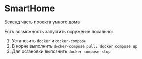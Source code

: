 # SmartHome

Бекенд часть проекта умного дома

Есть возможность запустить окружение локально:

1. Установить `docker` и `docker-compose`
2. В корне выполнить `docker-compose pull; docker-compose up`
3. Для остановки выполнить `docker-compose stop`
